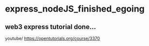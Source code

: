 # express_nodeJS_finished_egoing

## web3 express tutorial done... 
youtube/
https://opentutorials.org/course/3370
